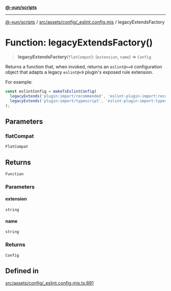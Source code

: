 [**@-xun/scripts**](../../../../../README.md)

***

[@-xun/scripts](../../../../../README.md) / [src/assets/config/\_eslint.config.mjs](../README.md) / legacyExtendsFactory

# Function: legacyExtendsFactory()

> **legacyExtendsFactory**(`flatCompat`): (`extension`, `name`) => `Config`

Returns a function that, when invoked, returns an `eslint@>=9` configuration
object that adapts a legacy `eslint@<9` plugin's exposed rule extension.

For example:

```typescript
const eslintConfig = makeTsEslintConfig(
  legacyExtends('plugin:import/recommended', 'eslint-plugin-import:recommended'),
  legacyExtends('plugin:import/typescript', 'eslint-plugin-import:typescript')
);
```

## Parameters

### flatCompat

`FlatCompat`

## Returns

`Function`

### Parameters

#### extension

`string`

#### name

`string`

### Returns

`Config`

## Defined in

[src/assets/config/\_eslint.config.mjs.ts:891](https://github.com/Xunnamius/xscripts/blob/2521de366121a50ffeca631b4ec62db9c60657e5/src/assets/config/_eslint.config.mjs.ts#L891)
